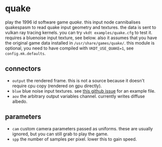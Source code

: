 # quake

play the 1996 id software game *quake*.
this input node cannibalises quakespasm to read quake input geometry and textures.
the data is sent to vulkan ray tracing kernels.
you can try `vkdt examples/quake.cfg` to test it. requires a bluenoise input texture, see below.
also it assumes that you have the original game data installed in `/usr/share/games/quake/`.
this module is optional, you need to have compiled with `VKDT_USE_QUAKE=1`, see `config.mk.defaults`.

## connectors

* `output` the rendered frame. this is not a source because it doesn't require cpu copy (rendered on gpu directly).
* `blue` blue noise input textures. see [this github issue](https://github.com/hanatos/vkdt/issues/32) for an example file.
* `aov` the arbitrary output variables channel. currently writes diffuse albedo.

## parameters

* `cam` custom camera parameters passed as uniforms. these are usually ignored, but you can still grab to play the game.
* `spp` the number of samples per pixel. lower this to gain speed.

